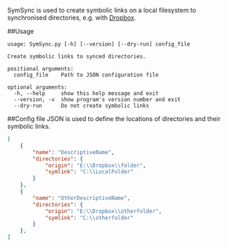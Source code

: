 SymSync is used to create symbolic links on a local filesystem to synchronised directories, e.g. with [Dropbox](http://www.dropbox.com).

##Usage
```
usage: SymSync.py [-h] [--version] [--dry-run] config_file

Create symbolic links to synced directories.

positional arguments:
  config_file    Path to JSON configuration file

optional arguments:
  -h, --help     show this help message and exit
  --version, -v  show program's version number and exit
  --dry-run      Do not create symbolic links
```

##Config file
JSON is used to define the locations of directories and their symbolic links.
```json
[
    {
        "name": "DescriptiveName",
        "directories": {
            "origin": "E:\\Dropbox\\folder",
            "symlink": "C:\\LocalFolder"
        }
    },
    {
        "name": "OtherDescriptiveName",
        "directories": {
            "origin": "E:\\Dropbox\\otherfolder",
            "symlink": "C:\\otherfolder"
        }
    },
]
```